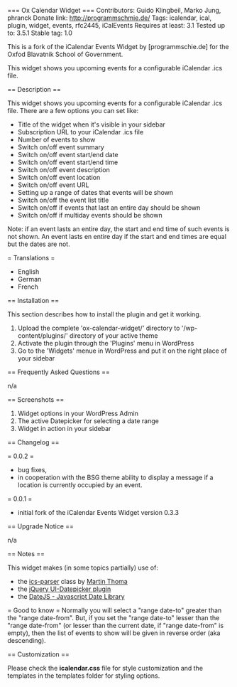 === Ox Calendar Widget ===
Contributors: Guido Klingbeil, Marko Jung, phranck
Donate link: http://programmschmie.de/
Tags: icalendar, ical, plugin, widget, events, rfc2445, iCalEvents
Requires at least: 3.1
Tested up to: 3.5.1
Stable tag: 1.0

This is a fork of the iCalendar Events Widget by [programmschie.de] for the
Oxfod Blavatnik School of Government.

This widget shows you upcoming events for a configurable iCalendar .ics file.


== Description ==

This widget shows you upcoming events for a configurable iCalendar .ics file. There are a few options you can set like:

* Title of the widget when it's visible in your sidebar
* Subscription URL to your iCalendar .ics file
* Number of events to show
* Switch on/off event summary
* Switch on/off event start/end date
* Switch on/off event start/end time
* Switch on/off event description
* Switch on/off event location
* Switch on/off event URL
* Setting up a range of dates that events will be shown
* Switch on/off the event list title
* Switch on/off if events that last an entire day should be shown
* Switch on/off if multiday events should be shown

Note: if an event lasts an entire day, the start and end time of such events is not shown.
An event lasts en entire day if the start and end times are equal but the dates are not.

= Translations =
* English
* German
* French


== Installation ==

This section describes how to install the plugin and get it working.

1. Upload the complete 'ox-calendar-widget/' directory to '/wp-content/plugins/' directory of your active theme
2. Activate the plugin through the 'Plugins' menu in WordPress
3. Go to the 'Widgets' menue in WordPress and put it on the right place of your sidebar


== Frequently Asked Questions ==

n/a


== Screenshots ==

1. Widget options in your WordPress Admin
2. The active Datepicker for selecting a date range
3. Widget in action in your sidebar


== Changelog ==

= 0.0.2 =
* bug fixes,
* in cooperation with the BSG theme ability to display a message if a location is currently
  occupied by an event.

= 0.0.1 =
* initial fork of the iCalendar Events Widget version 0.3.3

== Upgrade Notice ==

n/a


== Notes ==

This widget makes (in some topics partially) use of:

- the [ics-parser](http://code.google.com/p/ics-parser/) class by [Martin Thoma](http://martin-thoma.de)
- the [jQuery UI-Datepicker plugin](http://jqueryui.com/demos/datepicker/)
- the [DateJS - Javascript Date Library](http://www.datejs.com/)

= Good to know =
Normally you will select a "range date-to" greater than the "range date-from". But, if you set the "range date-to" lesser than the "range date-from" 
(or lesser than the current date, if "range date-from" is empty), then the list of events to show will be given in reverse order (aka descending).


== Customization ==


Please check the **icalendar.css** file for style customization and the templates in the templates folder for styling options.